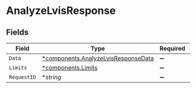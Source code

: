 # AnalyzeLvisResponse


## Fields

| Field                                                                                     | Type                                                                                      | Required                                                                                  | Description                                                                               | Example                                                                                   |
| ----------------------------------------------------------------------------------------- | ----------------------------------------------------------------------------------------- | ----------------------------------------------------------------------------------------- | ----------------------------------------------------------------------------------------- | ----------------------------------------------------------------------------------------- |
| `Data`                                                                                    | [*components.AnalyzeLvisResponseData](../../models/components/analyzelvisresponsedata.md) | :heavy_minus_sign:                                                                        | N/A                                                                                       |                                                                                           |
| `Limits`                                                                                  | [*components.Limits](../../models/components/limits.md)                                   | :heavy_minus_sign:                                                                        | N/A                                                                                       |                                                                                           |
| `RequestID`                                                                               | **string*                                                                                 | :heavy_minus_sign:                                                                        | N/A                                                                                       | 17c3b70c5096df0e77e838323abb7029                                                          |